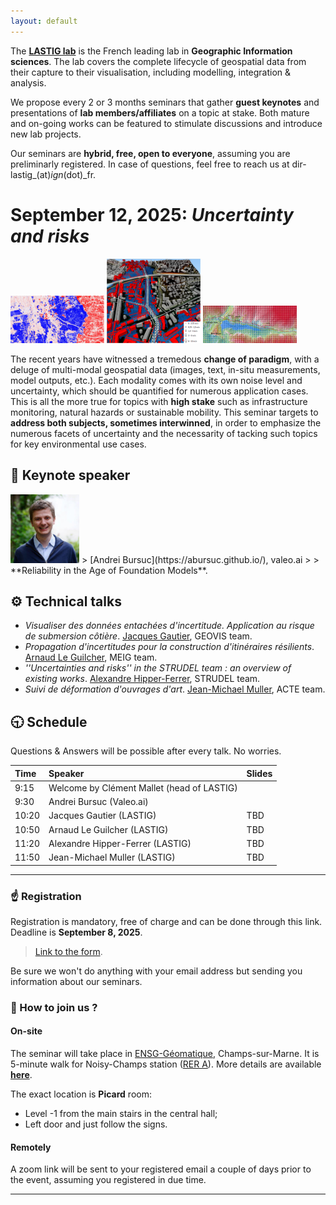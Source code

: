 ```yaml
---
layout: default
---
```


The [**LASTIG lab**](https://www.umr-lastig.fr/) is the French leading lab in **Geographic Information sciences**. The lab covers the complete lifecycle of geospatial data from their capture to their visualisation, including modelling, integration & analysis.

We propose every 2 or 3 months seminars that gather **guest keynotes** and presentations of **lab members/affiliates** on a topic at stake. Both mature and on-going works can be featured to stimulate discussions and introduce new lab projects.

Our seminars are **hybrid, free, open to everyone**, assuming you are preliminarly registered. In case of questions, feel free to reach us at dir-lastig_(at)_ign_(dot)_fr.

<a id="news"></a>
# September 12, 2025: _Uncertainty and risks_

<img src="documents/adrien.png" width="150" />
<img src="documents/octave.png" width="150" />
<img src="documents/mattia.png" width="150" />

The recent years have witnessed a tremedous **change of paradigm**, with a deluge of multi-modal geospatial data (images, text, in-situ measurements, model outputs, etc.). Each modality comes with its own noise level and uncertainty, which should be quantified for numerous application cases. 
This is all the more true for topics with **high stake** such as infrastructure monitoring, natural hazards or sustainable mobility.
This seminar targets to **address both subjects, sometimes interwinned**, in order to emphasize the numerous facets of uncertainty and the necessarity of tacking such topics for key environmental use cases.

## 👑 Keynote speaker

<img src="documents/abursuc.jpg" width="110" />
> [Andrei Bursuc](https://abursuc.github.io/), valeo.ai
>
> **Reliability in the Age of Foundation Models**.

## ⚙ Technical talks

*   _Visualiser des données entachées d'incertitude. Application au risque de submersion côtière_. [Jacques Gautier](https://www.umr-lastig.fr/jacques-gautier/), GEOVIS team.
*   _Propagation d'incertitudes pour la construction d'itinéraires résilients_. [Arnaud Le Guilcher](https://www.umr-lastig.fr/aleguilcher_homepage/), MEIG team.
*   _''Uncertainties and risks'' in the STRUDEL team : an overview of existing works_. [Alexandre Hipper-Ferrer](https://ahippert.github.io/), STRUDEL team.
*    _Suivi de déformation d'ouvrages d'art_. [Jean-Michael Muller](https://www.umr-lastig.fr/jmmuller_lastig_homepage/), ACTE team.

## 🕤 Schedule
Questions & Answers will be possible after every talk. No worries.

| Time        | Speaker          | Slides |
|:-------------|:------------------|:------|
| 9:15           | Welcome by Clément Mallet (head of LASTIG)|  |
| 9:30           | Andrei Bursuc (Valeo.ai) |   |
| 10:20 | Jacques Gautier (LASTIG)   | TBD  |
| 10:50   | Arnaud Le Guilcher (LASTIG)      | TBD   |
| 11:20 | Alexandre Hipper-Ferrer (LASTIG) | TBD  |
| 11:50 | Jean-Michael Muller (LASTIG)   | TBD  |

* * *

### ☝ Registration
Registration is mandatory, free of charge and can be done through this link.
Deadline is **September 8, 2025**.
> [Link to the form](https://forms.cloud.microsoft/Pages/ResponsePage.aspx?id=EP0g8syDRUiFYPEzSGxLGHWNCXfhXVBFqi4ThU2Xe5FUNDIySDRZQzA4M002OEU1MDlNRlA4MVRGUy4u).

Be sure we won't do anything with your email address but sending you information about our seminars.

### 🎯 How to join us ?

#### On-site
The seminar will take place in [ENSG-Géomatique](https://ensg.eu/fr), Champs-sur-Marne. It is 5-minute walk for Noisy-Champs station ([RER A](https://www.ratp.fr/plans-lignes/rer/a)). More details are available **[here](https://ensg.eu/en/node/62)**.

The exact location is **Picard** room:
 - Level -1 from the main stairs in the central hall;
 - Left door and just follow the signs. 


#### Remotely
A zoom link will be sent to your registered email a couple of days prior to the event, assuming you registered in due time.

* * *

